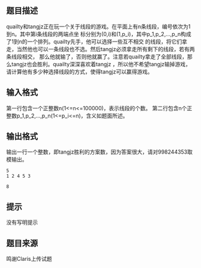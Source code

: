 


## 题目描述
quailty和tangjz正在玩一个关于线段的游戏。在平面上有n条线段，编号依次为1到n。其中第i条线段的两端点坐
标分别为(0,i)和(1,p_i)，其中p_1,p_2,...,p_n构成了1到n的一个排列。quailty先手，他可以选择一些互不相交
的线段，将它们拿走，当然他也可以一条线段也不选。然后tangjz必须拿走所有剩下的线段，若有两条线段相交，
那么他就输了，否则他就赢了。注意若quailty拿走了全部线段，那么tangjz也会胜利。quailty深深喜欢着tangjz
，所以他不希望tangjz输掉游戏，请计算他有多少种选择线段的方式，使得tangjz可以赢得游戏。
## 输入格式
第一行包含一个正整数n(1<=n<=100000)，表示线段的个数。
第二行包含n个正整数p_1,p_2,...,p_n(1<=p_i<=n)，含义如题面所述。
## 输出格式
输出一行一个整数，即tangjz胜利的方案数，因为答案很大，请对998244353取模输出。

```input1
5
1 2 4 5 3

```

```output1
8
```

## 提示
没有写明提示
## 题目来源
鸣谢Claris上传试题


